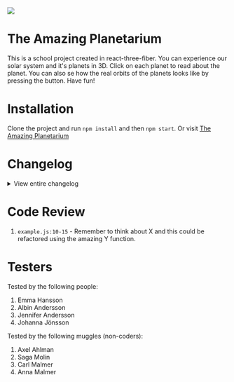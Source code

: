 <img src= 'https://media.giphy.com/media/xT8qBhrlNooHBYR9f2/giphy.gif'>

# The Amazing Planetarium

This is a school project created in react-three-fiber. You can experience our solar system and it's planets in 3D. Click on each planet to read about the planet. You can also se how the real orbits of the planets looks like by pressing the button. Have fun!

# Installation

Clone the project and run `npm install` and then `npm start`. Or visit [The Amazing Planetarium](https://amazing-planetarium.netlify.app/)

# Changelog

<details>
<summary>View entire changelog</summary>
<br>

-   [#1 - React set-up, created canvas, spher and stary skies.](https://github.com/sdersen/crazy-game/pull/1)
-   [#2 - Added textures and Roboto-fonts.](https://github.com/sdersen/crazy-game/pull/2)
-   [#3 - Orbit for planet.](https://github.com/sdersen/crazy-game/pull/1)
-   [#4 - Sun as light and planet rotation on Y-axis.](https://github.com/sdersen/crazy-game/pull/4)
-   [#5 - Orbit on Jupiter and name changes.](https://github.com/sdersen/crazy-game/pull/5)
-   [#6 - Venus and it's orbiot](https://github.com/sdersen/crazy-game/pull/6)
-   [#7 - Neptune and it's orbit](https://github.com/sdersen/crazy-game/pull/7)
-   [#8 - Earth and it's orbit](https://github.com/sdersen/crazy-game/pull/8)
-   [#9 - Mercury and it's orbit](https://github.com/sdersen/crazy-game/pull/9)
-   [#10 - Mars and it's orbit](https://github.com/sdersen/crazy-game/pull/10)
-   [#11 - Uranus and it's orbit](https://github.com/sdersen/crazy-game/pull/11)
-   [#12 - Saturn and it's ring and Orbit](https://github.com/sdersen/crazy-game/pull/12)
-   [#13 - New structure including routes ](https://github.com/sdersen/crazy-game/pull/13)
-   [#14 - Change of Router and fetch for singlePlanet](https://github.com/sdersen/crazy-game/pull/14)
-   [#15 - Completion singlePlanet info and Intro-info](https://github.com/sdersen/crazy-game/pull/15)
-   [#16 - Audio w play/pause function](https://github.com/sdersen/crazy-game/pull/16)
-   [#18 - Real orbit logic](https://github.com/sdersen/crazy-game/pull/18)
-   [#19 - Removed unused code and comments](https://github.com/sdersen/crazy-game/pull/19)
-   [#20 - Toggle on trueOrbit onClick](https://github.com/sdersen/crazy-game/pull/20)
-   [#21 - Toogle play/paus btn](https://github.com/sdersen/crazy-game/pull/21)
-   [#22 - State on introText in localstorage](https://github.com/sdersen/crazy-game/pull/22)
-   [#23 - Animation and pace of orbit](https://github.com/sdersen/crazy-game/pull/23)
-   [#24 - New orbit-btn and fix on introtext](https://github.com/sdersen/crazy-game/pull/24)
-   [#25 - removed individual mass and created mass-component](https://github.com/sdersen/crazy-game/pull/25)
-   [#26 - Sizes adjusted to be user friendly](https://github.com/sdersen/crazy-game/pull/26)
-   [#27 - removed unused elements, added, favicon, updated readme](https://github.com/sdersen/crazy-game/pull/27)
-   [#28 - Fetch for orbit in separete file](https://github.com/sdersen/crazy-game/pull/28)
</details>

# Code Review

1. `example.js:10-15` - Remember to think about X and this could be refactored using the amazing Y function.

# Testers

Tested by the following people:

1. Emma Hansson
2. Albin Andersson
3. Jennifer Andersson
4. Johanna Jönsson

Tested by the following muggles (non-coders):

1. Axel Ahlman
2. Saga Molin
3. Carl Malmer
4. Anna Malmer
